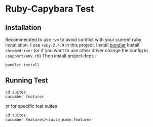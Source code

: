 # Ruby-Capybara Test

## Installation
Recommended to use `rvm` to avoid conflict with your current ruby installation.
I use `ruby-2.4.9` in this project.
Install [bundler](https://bundler.io/)
Install `chromedriver` (or if you want to use other driver change the config in `/support/env.rb`)
Then install project deps : 
```
bundler install 
```
## Running Test
```
cd suites
cucumber features
```
or for specific test suites
```
cd suites
cucumber features/<suite_name.feature>
```
